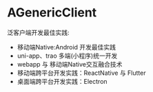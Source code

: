 # AGenericClient
泛客户端开发最佳实践:
- 移动端Native:Android 开发最佳实践
- uni-app、trao 多端(小程序)统一开发
- webapp 与 移动端Native交互融合技术
- 移动端跨平台开发实践：ReactNative 与 Flutter
- 桌面端跨平台开发实践：Electron
